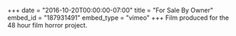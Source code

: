 +++
date = "2016-10-20T00:00:00-07:00"
title = "For Sale By Owner"
embed_id = "187931491"
embed_type = "vimeo"
+++
Film produced for the 48 hour film horror project.
